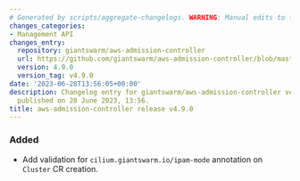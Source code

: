 ```yaml
---
# Generated by scripts/aggregate-changelogs. WARNING: Manual edits to this files will be overwritten.
changes_categories:
- Management API
changes_entry:
  repository: giantswarm/aws-admission-controller
  url: https://github.com/giantswarm/aws-admission-controller/blob/master/CHANGELOG.md#490---2023-06-28
  version: 4.9.0
  version_tag: v4.9.0
date: '2023-06-28T13:56:05+00:00'
description: Changelog entry for giantswarm/aws-admission-controller version 4.9.0,
  published on 28 June 2023, 13:56.
title: aws-admission-controller release v4.9.0
---
```


### Added
- Add validation for `cilium.giantswarm.io/ipam-mode` annotation on `Cluster` CR creation.
